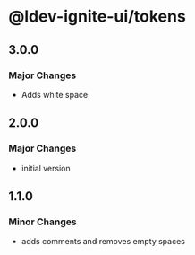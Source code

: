 # @ldev-ignite-ui/tokens

## 3.0.0

### Major Changes

- Adds white space

## 2.0.0

### Major Changes

- initial version

## 1.1.0

### Minor Changes

- adds comments and removes empty spaces
